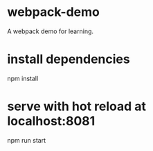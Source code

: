 # webpack-demo

A webpack demo for learning.

# install dependencies
npm install

# serve with hot reload at localhost:8081
npm run start
